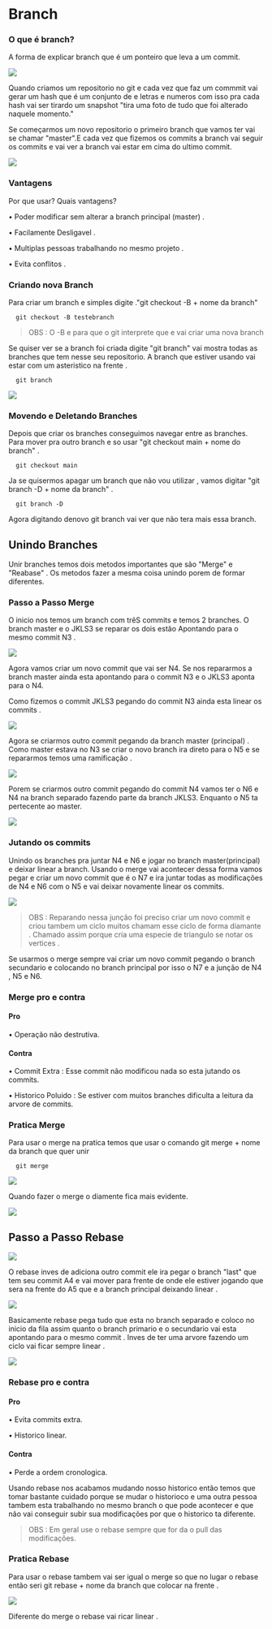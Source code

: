 <h1>Branch</h1>

<h3>O que é branch?</h3>

<p>A forma de explicar branch que é um ponteiro que leva a um commit.</p>

<img src="Imagens De Ilustração/Branch.jpg">

<p>Quando criamos um repositorio no git e cada vez que faz um commmit vai gerar um hash que é um conjunto de e letras e numeros com isso pra cada hash vai ser tirardo um snapshot "tira uma foto de tudo que foi alterado naquele momento."</p>

<p>Se começarmos um novo repositorio o primeiro branch que vamos ter vai se chamar "master".E cada vez que fizemos os commits a branch vai seguir os commits e vai ver a branch vai estar em cima do ultimo commit.</p>

<img src="Imagens De Ilustração/git_gitpush_branch_e_nome.png">

<h3>Vantagens</h3>

<p>Por que usar? Quais vantagens?</p>

<p>• Poder modificar sem alterar a branch principal (master) . </p>
<p>• Facilamente Desligavel . </p>
<p>• Multiplas pessoas trabalhando no mesmo projeto . </p>
<p>• Evita conflitos . </p>

<h3>Criando nova Branch</h3>

<p>Para criar um branch e simples digite ."git checkout -B + nome da branch"</p>

```
  git checkout -B testebranch
```

> OBS : O -B e para que o git interprete que e vai criar uma nova branch

<p>Se quiser ver se a branch foi criada digite "git branch" vai mostra todas as branches que tem nesse seu repositorio. A branch que estiver usando vai estar com um asteristico na frente . </p>

```
  git branch
```

<img src="Imagens De Ilustração/git_testando_branch.png">










<h3>Movendo e Deletando Branches</h3>

<p>Depois que criar os branches conseguimos navegar entre as branches. Para mover pra outro branch e so usar "git checkout main + nome do branch" .</p>

```
  git checkout main
```

<p>Ja se quisermos apagar um branch que não vou utilizar , vamos digitar "git branch -D + nome da branch" .</p>

```
  git branch -D
```

<p>Agora digitando denovo git branch vai ver que não tera mais essa branch. </p>







<h2>Unindo Branches</h2>

<p>Unir branches temos dois metodos importantes que são "Merge" e "Reabase" . Os metodos fazer a mesma coisa unindo porem de formar diferentes.</p>









<h3>Passo a Passo Merge</h3>

<p>O inicio nos temos um branch com trêS commits e temos 2 branches. O branch master e o JKLS3 se reparar os dois estão Apontando para o mesmo commit N3 . </p>

<img src="Imagens De Ilustração/Branch_passo_a_passo_1.jpg">

<p>Agora vamos criar um novo commit que vai ser N4. Se nos repararmos a branch master ainda esta apontando para o commit N3 e o JKLS3 aponta para o N4.</p>



<p>Como fizemos o commit JKLS3 pegando do commit N3 ainda esta linear os commits . </p>

<img src="Imagens De Ilustração/Branch_passo_a_passo_2.jpg">

<p>Agora se criarmos outro commit pegando da branch master (principal) . Como master estava no N3 se criar o novo branch ira direto para o N5  e se repararmos temos uma ramificação . </p>
<img src="Imagens De Ilustração/Branch_passo_a_passo_3.jpg">

<p>Porem se criarmos outro commit pegando do commit N4 vamos ter o N6 e N4 na branch separado fazendo parte da branch JKLS3. Enquanto o N5 ta pertecente ao master.</p>

<img src="Imagens De Ilustração/Branch_passo_a_passo_4.jpg">

<h3>Jutando os commits</h3>

<p>Unindo os branches pra juntar N4 e N6 e jogar no branch master(principal) e deixar linear a branch. Usando o merge vai acontecer dessa forma vamos pegar e criar um novo commit que é o N7 e ira juntar todas as modificações de N4 e N6 com o N5 e vai deixar novamente linear os commits.</p>

<img src="Imagens De Ilustração/Branch_passo_a_passo_5.jpg">

>OBS : Reparando nessa junção foi preciso criar um novo commit e criou tambem um ciclo muitos chamam esse ciclo de forma diamante . Chamado assim porque cria uma especie de triangulo se notar os vertices .

<p>Se usarmos o merge sempre vai criar um novo commit pegando o branch secundario e colocando no branch principal por isso o N7 e a junção de N4 , N5 e N6. </p>

<h3>Merge pro e contra</h3>

<h4>Pro</h4>

<p>• Operação não destrutiva.  </p>

<h4>Contra</h4>

<p>• Commit Extra : Esse commit não modificou nada so esta jutando os commits.  </p>
<p>• Historico Poluido : Se estiver com muitos branches dificulta a leitura da arvore de commits.  </p>

<h3>Pratica Merge</h3>

<p>Para usar o merge na pratica temos que usar o comando git merge + nome da branch que quer unir</p>

```
  git merge 
```

<img src="Imagens De Ilustração/pratica_mergerebase_fazendomerge.png">

<p>Quando fazer o merge  o diamente fica mais evidente.</p>

<img src="Imagens De Ilustração/pratica_mergerebase_1.png">



















<h2>Passo a Passo Rebase</h2>

<img src="Imagens De Ilustração/Rebase_passo_a_passo1.jpg">

<p>O rebase inves de adiciona outro commit ele ira pegar o branch "last" que tem seu commit A4 e vai mover para frente de onde ele estiver jogando que sera na frente do A5 que e a branch principal deixando linear . </p>

<img src="Imagens De Ilustração/Rebase_passo_a_passo2.jpg">

<p>Basicamente rebase pega tudo que esta no branch separado e coloco no inicio da fila assim quanto o branch primario e o secundario vai esta apontando para o mesmo commit . Inves de ter uma arvore fazendo um ciclo vai ficar sempre linear . </p>

<img src="Imagens De Ilustração/Rebase_passo_a_passo3.jpg">


<h3>Rebase pro e contra</h3>

<h4>Pro</h4>

<p>• Evita commits extra.  </p>
<p>• Historico linear.  </p>

<h4>Contra</h4>

<p>• Perde a ordem cronologica.  </p>

<p>Usando rebase nos acabamos mudando nosso historico então temos que tomar bastante cuidado porque se mudar o historioco e uma outra pessoa tambem esta trabalhando no mesmo branch o que pode acontecer e que não vai conseguir subir sua modificações por que o historico ta diferente.</p>

> OBS : Em geral use o rebase sempre que for da o pull das modificações.


<h3>Pratica Rebase</h3>

<p>Para usar o rebase tambem vai ser igual o merge so que no lugar o rebase  então seri git rebase + nome da branch que colocar na frente .</p>

<img src="Imagens De Ilustração/rebase.png">

<p>Diferente do merge o rebase  vai ricar linear . </p>
